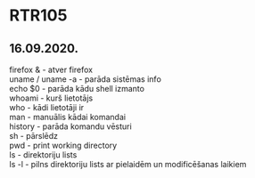 # RTR105
## 16.09.2020.
firefox & - atver firefox<br>
uname / uname -a - parāda sistēmas info<br>
echo $0 - parāda kādu shell izmanto<br>
whoami - kurš lietotājs<br>
who - kādi lietotāji ir<br>
man - manuālis kādai komandai<br>
history - parāda komandu vēsturi<br>
sh - pārslēdz<br>
pwd - print working directory<br>
ls - direktoriju lists<br>
ls -l - pilns direktoriju lists ar pielaidēm un modificēšanas laikiem<br>
